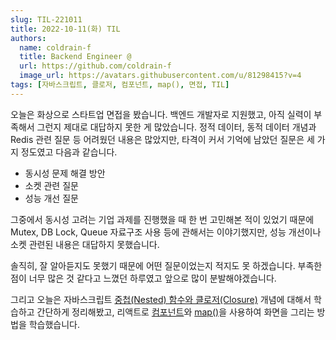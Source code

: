 ```yaml
---
slug: TIL-221011
title: 2022-10-11(화) TIL
authors:
  name: coldrain-f
  title: Backend Engineer @
  url: https://github.com/coldrain-f
  image_url: https://avatars.githubusercontent.com/u/81298415?v=4
tags: [자바스크립트, 클로저, 컴포넌트, map(), 면접, TIL]
---
```


<!-- [알고리즘 > 프로그래머스 > Lv.1 > 피보나치 수](http://coldrain-f.netlify.app) <br/> -->

오늘은 화상으로 스타트업 면접을 봤습니다.
백엔드 개발자로 지원했고, 아직 실력이 부족해서 그런지 제대로 대답하지 못한 게 많았습니다.
정적 데이터, 동적 데이터 개념과 Redis 관련 질문 등 어려웠던 내용은 많았지만,
타격이 커서 기억에 남았던 질문은 세 가지 정도였고 다음과 같습니다.

- 동시성 문제 해결 방안
- 소켓 관련 질문
- 성능 개선 질문

그중에서 동시성 고려는 기업 과제를 진행했을 때 한 번
고민해본 적이 있었기 때문에 Mutex, DB Lock, Queue 자료구조 사용 등에 관해서는 이야기했지만,
성능 개선이나 소켓 관련된 내용은 대답하지 못했습니다.

솔직히, 잘 알아듣지도 못했기 때문에 어떤 질문이었는지 적지도 못 하겠습니다.
부족한 점이 너무 많은 것 같다고 느꼈던 하루였고 앞으로 많이 분발해야겠습니다.

그리고 오늘은 자바스크립트 [중첩(Nested) 함수와 클로저(Closure)](http://coldrain-f.netlify.app/programming/Javascript/클로저)
개념에 대해서 학습하고 간단하게 정리해봤고, 리액트로 [컴포넌트](http://coldrain-f.netlify.app/programming/React/컴포넌트)와
[map()](<http://coldrain-f.netlify.app/programming/React/map()-사용하기>)을 사용하여 화면을 그리는 방법을 학습했습니다.
